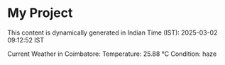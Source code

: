 # My Project

This content is dynamically generated in Indian Time (IST): 2025-03-02 09:12:52 IST


Current Weather in Coimbatore:
Temperature: 25.88 °C
Condition: haze
